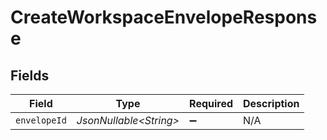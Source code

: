 # CreateWorkspaceEnvelopeResponse


## Fields

| Field                   | Type                    | Required                | Description             |
| ----------------------- | ----------------------- | ----------------------- | ----------------------- |
| `envelopeId`            | *JsonNullable\<String>* | :heavy_minus_sign:      | N/A                     |